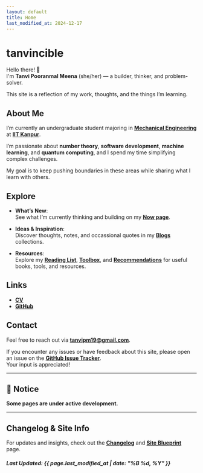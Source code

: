 ```yaml
---
layout: default
title: Home
last_modified_at: 2024-12-17
---
```


# tanvincible

Hello there! 👋  
I'm **Tanvi Pooranmal Meena** (she/her) — a builder, thinker, and problem-solver. 

This site is a reflection of my work, thoughts, and the things I’m learning.

## About Me

I’m currently an undergraduate student majoring in [**Mechanical Engineering**](https://www.iitk.ac.in/me/) at [**IIT Kanpur**](https://www.iitk.ac.in/).  

I’m passionate about **number theory**, **software development**, **machine learning**, and **quantum computing**, and I spend my time simplifying complex challenges. 

My goal is to keep pushing boundaries in these areas while sharing what I learn with others.

## Explore

- **What’s New**:  
  See what I’m currently thinking and building on my [**Now page**](/now).

- **Ideas & Inspiration**:  
Discover thoughts, notes, and occassional quotes in my [**Blogs**](/blogs) collections.

- **Resources**:  
  Explore my [**Reading List**](/reading-list), [**Toolbox**](/toolbox), and [**Recommendations**](/recommendations) for useful books, tools, and resources.

## Links

- [**CV**](https://drive.google.com/file/d/1X0k_9NCodCuM3C_k_VqecOmHQqGicRVN/view?usp=sharing)  
- [**GitHub**](https://github.com/tanvincible)

## Contact

Feel free to reach out via [**tanvipm19@gmail.com**](mailto:tanvipm19@gmail.com).

If you encounter any issues or have feedback about this site, please open an issue on the [**GitHub Issue Tracker**](https://github.com/tanvincible/tanvincible.github.io/issues).  
Your input is appreciated!

---

## 📢 **Notice**

**Some pages are under active development.**

---

## Changelog & Site Info

For updates and insights, check out the [**Changelog**](/changelog) and [**Site Blueprint**](/site-blueprint) page.

##### Last Updated: {{ page.last_modified_at | date: "%B %d, %Y" }}
